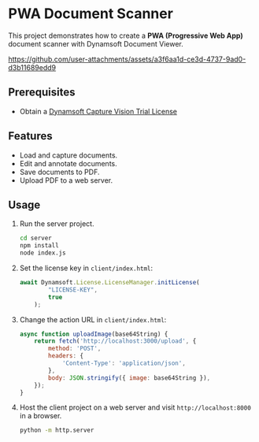# PWA Document Scanner
This project demonstrates how to create a **PWA (Progressive Web App)** document scanner with Dynamsoft Document Viewer.

https://github.com/user-attachments/assets/a3f6aa1d-ce3d-4737-9ad0-d3b11689edd9

## Prerequisites
- Obtain a [Dynamsoft Capture Vision Trial License](https://www.dynamsoft.com/customer/license/trialLicense/?product=dcv&package=cross-platform)


## Features
- Load and capture documents.
- Edit and annotate documents.
- Save documents to PDF.
- Upload PDF to a web server.

## Usage
1. Run the server project.

    ```bash
    cd server
    npm install
    node index.js
    ```

2. Set the license key in `client/index.html`:

    ```js
    await Dynamsoft.License.LicenseManager.initLicense(
            "LICENSE-KEY",
            true
        );
    ```

3. Change the action URL in `client/index.html`:

    ```js
    async function uploadImage(base64String) {
        return fetch('http://localhost:3000/upload', {
            method: 'POST',
            headers: {
                'Content-Type': 'application/json',
            },
            body: JSON.stringify({ image: base64String }),
        });
    }
    ```

4. Host the client project on a web server and visit `http://localhost:8000` in a browser.

    ```bash
    python -m http.server
    ```

